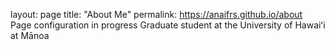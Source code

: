 layout: page
title: "About Me"
permalink: https://anaifrs.github.io/about
Page configuration in progress
Graduate student at the University of Hawaiʻi at Mānoa
